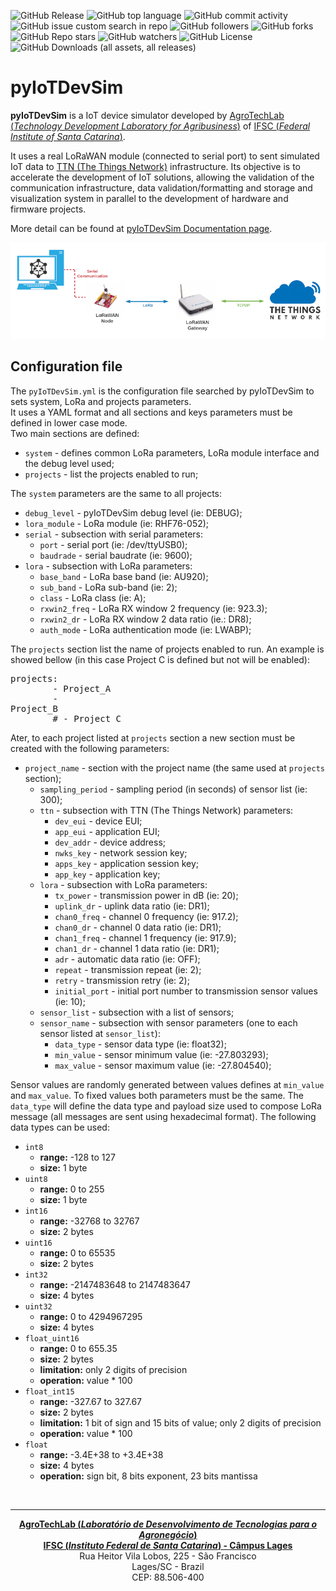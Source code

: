 ![GitHub Release](https://img.shields.io/github/v/release/agrotechlab-ifsc/pyiotdevsim)
![GitHub top language](https://img.shields.io/github/languages/top/agrotechlab-ifsc/pyiotdevsim)
![GitHub commit activity](https://img.shields.io/github/commit-activity/t/agrotechlab-ifsc/pyiotdevsim)
![GitHub issue custom search in repo](https://img.shields.io/github/issues-search/agrotechlab-ifsc/pyiotdevsim?query=is%3Aopen&label=issues%20open)
![GitHub followers](https://img.shields.io/github/followers/agrotechlab-ifsc)
![GitHub forks](https://img.shields.io/github/forks/agrotechlab-ifsc/pyiotdevsim)
![GitHub Repo stars](https://img.shields.io/github/stars/agrotechlab-ifsc/pyiotdevsim)
![GitHub watchers](https://img.shields.io/github/watchers/agrotechlab-ifsc/pyiotdevsim)
![GitHub License](https://img.shields.io/github/license/agrotechlab-ifsc/pyiotdevsim)
![GitHub Downloads (all assets, all releases)](https://img.shields.io/github/downloads/agrotechlab-ifsc/pyiotdevsim/total)


#  pyIoTDevSim 
**pyIoTDevSim** is a IoT device simulator developed by <a href="https://agrotechlab.lages.ifsc.edu.br">AgroTechLab (*Technology Development 
Laboratory for Agribusiness*)</a> of <a href="https://www.ifsc.edu.br">IFSC (*Federal Institute of Santa Catarina*)</a>.

It uses a real LoRaWAN module (connected to serial port) to sent simulated IoT data to <a href="https://www.thethingsnetwork.org">TTN (The Things Network)</a> infrastructure. Its objective is to accelerate the development of IoT solutions, allowing the validation of the communication infrastructure, data validation/formatting and storage and visualization system in parallel to the 
development of hardware and firmware projects.

More detail can be found at <a href="https://agrotechlab-ifsc.github.io/pyiotdevsim">pyIoTDevSim Documentation page</a>.

![SCHEME schematic connection](./docs/figs/scheme.png "Connection scheme")<br>

## Configuration file
 The `pyIoTDevSim.yml` is the configuration file searched by pyIoTDevSim to sets system, LoRa and projects parameters.<br>
 It uses a YAML format and all sections and keys parameters must be defined in lower case mode.<br>
 Two main sections are defined:
   - <code>system</code> - defines common LoRa parameters, LoRa module interface and the debug level used;
   - <code>projects</code> - list the projects enabled to run;

 The <code>system</code> parameters are the same to all projects:
   - <code>debug_level</code> - pyIoTDevSim debug level (ie: DEBUG);
   - <code>lora_module</code> - LoRa module (ie: RHF76-052);
   - <code>serial</code> - subsection with serial parameters:
     - <code>port</code> - serial port (ie: /dev/ttyUSB0);
     - <code>baudrade</code> - serial baudrate (ie: 9600);
   - <code>lora</code> - subsection with LoRa parameters:
     - <code>base_band</code> - LoRa base band (ie: AU920);
     - <code>sub_band</code> - LoRa sub-band (ie: 2);
     - <code>class</code> - LoRa class (ie: A);
     - <code>rxwin2_freq</code> - LoRa RX window 2 frequency (ie: 923.3);
     - <code>rxwin2_dr</code> - LoRa RX window 2 data ratio (ie.: DR8);
     - <code>auth_mode</code> - LoRa authentication mode (ie: LWABP);

 The <code>projects</code> section list the name of projects enabled to run. An example is showed bellow (in this case Project C is defined but not will be enabled):<pre>projects:<br>&#9;- Project_A<br>&#9;- Project_B<br>&#9;# - Project_C</pre>

 Ater, to each project listed at <code>projects</code> section a new section must be created with the following parameters:   
   - <code>project_name</code> - section with the project name (the same used at <code>projects</code> section);
     - <code>sampling_period</code> - sampling period (in seconds) of sensor list (ie: 300);
     - <code>ttn</code> - subsection with TTN (The Things Network) parameters:
       - <code>dev_eui</code> - device EUI;
       - <code>app_eui</code> - application EUI;
       - <code>dev_addr</code> - device address;
       - <code>nwks_key</code> - network session key;
       - <code>apps_key</code> - application session key;
       - <code>app_key</code> - application key;
     - <code>lora</code> - subsection with LoRa parameters:
       - <code>tx_power</code> - transmission power in dB (ie: 20);
       - <code>uplink_dr</code> - uplink data ratio (ie: DR1);
       - <code>chan0_freq</code> - channel 0 frequency (ie: 917.2);
       - <code>chan0_dr</code> - channel 0 data ratio (ie: DR1);
       - <code>chan1_freq</code> - channel 1 frequency (ie: 917.9);
       - <code>chan1_dr</code> - channel 1 data ratio (ie: DR1);
       - <code>adr</code> - automatic data ratio (ie: OFF);
       - <code>repeat</code> - transmission repeat (ie: 2);
       - <code>retry</code> - transmission retry (ie: 2);
       - <code>initial_port</code> - initial port number to transmission sensor values (ie: 10);
     - <code>sensor_list</code> - subsection with a list of sensors;
     - <code>sensor_name</code> - subsection with sensor parameters (one to each sensor listed at <code>sensor_list</code>):
       - <code>data_type</code> - sensor data type (ie: float32);
       - <code>min_value</code> - sensor minimum value (ie: -27.803293);
       - <code>max_value</code> - sensor maximum value (ie: -27.804540);

 Sensor values are randomly generated between values defines at <code>min_value</code> and <code>max_value</code>. To fixed values both parameters must be the same. The <code>data_type</code> will define the data type and payload size used to compose LoRa message (all messages are sent using hexadecimal format). The following data types can be used:
   - <code>int8</code>
      - <b>range:</b> -128 to 127
      - <b>size:</b> 1 byte
   - <code>uint8</code>
      - <b>range:</b> 0 to 255
      - <b>size:</b> 1 byte
   - <code>int16</code>
      - <b>range:</b> -32768 to 32767
      - <b>size:</b> 2 bytes
   - <code>uint16</code>
      - <b>range:</b> 0 to 65535
      - <b>size:</b> 2 bytes
   - <code>int32</code>
      - <b>range:</b> -2147483648 to 2147483647
      - <b>size:</b> 4 bytes
   - <code>uint32</code>
      - <b>range:</b> 0 to 4294967295
      - <b>size:</b> 4 bytes
   - <code>float_uint16</code>
      - <b>range:</b> 0 to 655.35
      - <b>size:</b> 2 bytes
      - <b>limitation:</b> only 2 digits of precision
      - <b>operation:</b> value * 100
   - <code>float_int15</code>
      - <b>range:</b> -327.67 to 327.67
      - <b>size:</b> 2 bytes
      - <b>limitation:</b> 1 bit of sign and 15 bits of value; only 2 digits of precision
      - <b>operation:</b> value * 100
   - <code>float</code>
      - <b>range:</b> -3.4E+38 to +3.4E+38
      - <b>size:</b> 4 bytes
      - <b>operation:</b> sign bit, 8 bits exponent, 23 bits mantissa


<br><hr><p style="text-align: center;"><b><a href="https://agrotechlab.lages.ifsc.edu.br/">AgroTechLab (<i>Laboratório de Desenvolvimento de Tecnologias para o Agronegócio</i>)</a></b><br>
<b><a href="https://ifsc.edu.br/web/campus-lages">IFSC (<i>Instituto Federal de Santa Catarina</i>) - Câmpus Lages</a></b><br>
Rua Heitor Vila Lobos, 225 - São Francisco<br>
Lages/SC - Brazil<br>
CEP: 88.506-400</p>